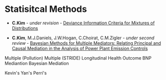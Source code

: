# Statisitcal Methods

* **C.Kim** - *under revision* - [Deviance Information Criteria for Mixtures of
Distributions](https://github.com/lit777/Abstracts/tree/master/DIC/)

* **C.Kim**, M.J.Daniels, J.W.Hogan, C.Choirat, C.M.Zigler - *under second review* - [Bayesian Methods for Multiple Mediators: Relating Principal and Causal Mediation in the Analysis of Power Plant Emission Controls](https://github.com/lit777/Abstracts/tree/master/MultipleBNP/)

Multiple (Pollution)
Multiple (STRIDE)
Longitudinal
Health Outcome
BNP Mediantion
Bayesian Mediation

Kevin's
Yan's
Perri's
